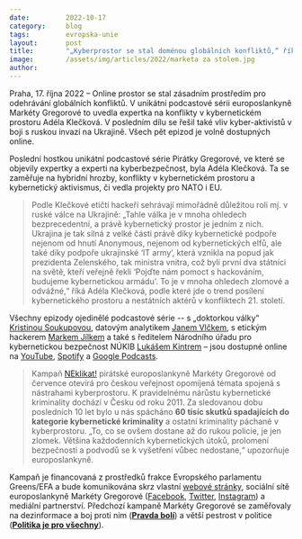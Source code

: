 ```yaml
---
date:         2022-10-17
category:     blog
tags:         evropska-unie
layout:       post
title:        "„Kyberprostor se stal doménou globálních konfliktů,“ říká expertka v podcastu Pirátky Gregorové"
image:        /assets/img/articles/2022/marketa za stolem.jpg
author:       
---
```


Praha, 17. října 2022 – Online prostor se stal zásadním prostředím pro odehrávání globálních konfliktů. V unikátní podcastové sérii europoslankyně Markéty Gregorové to uvedla expertka na konflikty v kybernetickém prostoru Adéla Klečková. V posledním dílu se řešil také vliv kyber-aktivistů v boji s ruskou invazí na Ukrajině. Všech pět epizod je volně dostupných online.

Poslední hostkou unikátní podcastové série Pirátky Gregorové, ve které se objevily expertky a experti na kyberbezpečnost, byla Adéla Klečková. Ta se zaměřuje na hybridní hrozby, konflikty v kybernetickém prostoru a kybernetický aktivismus, či vedla projekty pro NATO i EU.

> Podle Klečkové etičtí hackeři sehrávají mimořádně důležitou roli mj. v ruské válce na Ukrajině: „Tahle válka je v mnoha ohledech bezprecedentní, a právě kybernetický prostor je jedním z nich. Ukrajina je tak silná z velké části právě díky kybernetické podpoře nejenom od hnutí Anonymous, nejenom od kybernetických elfů, ale také díky podpoře ukrajinské ‘IT army’, která vznikla na popud jak prezidenta Zelenského, tak ministra vnitra, což byli první dva státníci na světě, kteří veřejně řekli ‘Pojďte nám pomoct s hackováním, budujeme kybernetickou armádu’. To je v mnoha ohledech zlomové a odvážné,“ říká Adéla Klečková, podle které jde o trend posílení kybernetického prostoru a nestátních aktérů v konfliktech 21. století.

Všechny epizody ojedinělé podcastové série -- s „doktorkou války“ [Kristinou Soukupovou](https://www.youtube.com/watch?v=2dhQMJTy3a4), datovým analytikem [Janem Vlčkem](https://www.youtube.com/watch?v=RVAuqDyeJpU), s etickým hackerem [Markem Jílkem](https://www.youtube.com/watch?v=4o7GbOLkK60) a také s ředitelem Národního úřadu pro kybernetickou bezpečnost NÚKIB [Lukášem Kintrem](https://www.youtube.com/watch?v=W4xzz-TQQ_I) – jsou dostupné online na [YouTube](https://www.youtube.com/playlist?list=PLGw15PQJpHxWTKq4RrekVBOYkuhUCKMg7), [Spotify](https://open.spotify.com/show/6J41P78xuf0gMzinENu3uI) a [Google Podcasts](https://podcasts.google.com/feed/aHR0cHM6Ly9uZWtsaWthdC5ldS9mZWVkL3BvZGNhc3Q).

> Kampaň [NEklikat!](https://neklikat.eu/) pirátské europoslankyně Markéty Gregorové od července otevírá pro českou veřejnost opomíjená témata spojená s nástrahami kyberprostoru. K pravidelnému nárůstu kybernetické kriminality dochází v Česku od roku 2011. Za sledovanou dobu posledních 10 let bylo u nás spácháno **60 tisíc skutků spadajících do kategorie kybernetické kriminality** a ostatní kriminality páchané v kyberprostoru. „To, co se ovšem dostane až do rukou policie, je jen zlomek. Většina každodenních kybernetických útoků, prolomení bezpečnosti a podvodů se k vyšetření vůbec nedostane,“ upozorňuje europoslankyně.

Kampaň je financovaná z prostředků frakce Evropského parlamentu Greens/EFA a bude komunikována skrz vlastní [webové stránky](https://neklikat.eu/), sociální sítě europoslankyně Markéty Gregorové ([Facebook](https://www.facebook.com/MEPGregorova), [Twitter](https://twitter.com/MarketkaG), [Instagram](https://www.instagram.com/ruzovarebelka/)) a mediální partnerství. Předchozí kampaně Markéty Gregorové se zaměřovaly na dezinformace a boj proti nim (**[Pravda bolí](https://pravdaboli.eu/)**) a větší pestrost v politice (**[Politika je pro všechny](https://politikaprovsechny.eu/)**).
